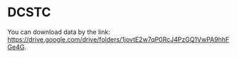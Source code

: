 # DCSTC

You can download data by the link: https://drive.google.com/drive/folders/1jovtE2w7qP0RcJ4PzGQ1VwPA9hhFGe4G.
